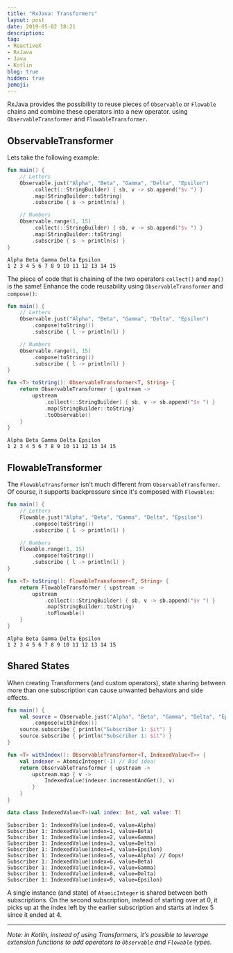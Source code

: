 ```yaml
---
title: "RxJava: Transformers"
layout: post
date: 2019-05-02 18:21
description:
tag:
- ReactiveX
- RxJava
- Java
- Kotlin
blog: true
hidden: true
jemoji:
---
```


RxJava provides the possibility to reuse pieces of `Observable` or `Flowable` chains and combine these operators into a new operator. using `ObservableTransformer` and `FlowableTransformer`.

## ObservableTransformer
Lets take the following example:
```kotlin
fun main() {
    // Letters
    Observable.just("Alpha", "Beta", "Gamma", "Delta", "Epsilon")
        .collect(::StringBuilder) { sb, v -> sb.append("$v ") }
        .map(StringBuilder::toString)
        .subscribe { s -> println(s) }

    // Numbers
    Observable.range(1, 15)
        .collect(::StringBuilder) { sb, v -> sb.append("$v ") }
        .map(StringBuilder::toString)
        .subscribe { s -> println(s) }
}
```
```
Alpha Beta Gamma Delta Epsilon 
1 2 3 4 5 6 7 8 9 10 11 12 13 14 15 
```
The piece of code that is chaining of the two operators `collect()` and `map()` is the same! Enhance the code reusability using `ObservableTransformer` and `compose()`:
```kotlin
fun main() {
    // Letters
    Observable.just("Alpha", "Beta", "Gamma", "Delta", "Epsilon")
        .compose(toString())
        .subscribe { l -> println(l) }

    // Numbers
    Observable.range(1, 15)
        .compose(toString())
        .subscribe { l -> println(l) }
}

fun <T> toString(): ObservableTransformer<T, String> {
    return ObservableTransformer { upstream ->
        upstream
            .collect(::StringBuilder) { sb, v -> sb.append("$v ") }
            .map(StringBuilder::toString)
            .toObservable()
    }
}
```
```
Alpha Beta Gamma Delta Epsilon 
1 2 3 4 5 6 7 8 9 10 11 12 13 14 15 
```

## FlowableTransformer
The `FlowableTransformer` isn't much different from `ObservableTransformer`. Of course, it supports backpressure since it's composed with `Flowables`:
```kotlin
fun main() {
    // Letters
    Flowable.just("Alpha", "Beta", "Gamma", "Delta", "Epsilon")
        .compose(toString())
        .subscribe { l -> println(l) }

    // Numbers
    Flowable.range(1, 15)
        .compose(toString())
        .subscribe { l -> println(l) }
}

fun <T> toString(): FlowableTransformer<T, String> {
    return FlowableTransformer { upstream ->
        upstream
            .collect(::StringBuilder) { sb, v -> sb.append("$v ") }
            .map(StringBuilder::toString)
            .toFlowable()
    }
}
```
```
Alpha Beta Gamma Delta Epsilon 
1 2 3 4 5 6 7 8 9 10 11 12 13 14 15 
```

## Shared States
When creating Transformers (and custom operators), state sharing between more than one subscription can cause unwanted behaviors and side effects.
```kotlin
fun main() {
    val source = Observable.just("Alpha", "Beta", "Gamma", "Delta", "Epsilon")
        .compose(withIndex())
    source.subscribe { println("Subscriber 1: $it") }
    source.subscribe { println("Subscriber 1: $it") }
}

fun <T> withIndex(): ObservableTransformer<T, IndexedValue<T>> {
    val indexer = AtomicInteger(-1) // Bad idea!
    return ObservableTransformer { upstream ->
        upstream.map { v ->
            IndexedValue(indexer.incrementAndGet(), v)
        }
    }
}

data class IndexedValue<T>(val index: Int, val value: T)
```
```
Subscriber 1: IndexedValue(index=0, value=Alpha)
Subscriber 1: IndexedValue(index=1, value=Beta)
Subscriber 1: IndexedValue(index=2, value=Gamma)
Subscriber 1: IndexedValue(index=3, value=Delta)
Subscriber 1: IndexedValue(index=4, value=Epsilon)
Subscriber 1: IndexedValue(index=5, value=Alpha) // Oops!
Subscriber 1: IndexedValue(index=6, value=Beta)
Subscriber 1: IndexedValue(index=7, value=Gamma)
Subscriber 1: IndexedValue(index=8, value=Delta)
Subscriber 1: IndexedValue(index=9, value=Epsilon)
```
A single instance (and state) of `AtomicInteger` is shared between both subscriptions. On the second subscription, instead of starting over at 0, it picks up at the index left by the earlier subscription and starts at index 5 since it ended at 4.

- - - -
_Note: in Kotlin, instead of using Transformers, it's possible to leverage extension functions to add operators to `Observable` and `Flowable` types._
